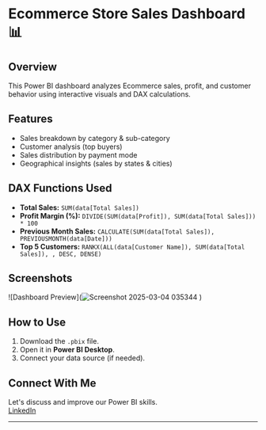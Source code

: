 # Ecommerce Store Sales Dashboard 📊

## Overview  
This Power BI dashboard analyzes Ecommerce sales, profit, and customer behavior using interactive visuals and DAX calculations.  

## Features  
- Sales breakdown by category & sub-category  
- Customer analysis (top buyers)  
- Sales distribution by payment mode  
- Geographical insights (sales by states & cities)  

## DAX Functions Used  
- **Total Sales:** `SUM(data[Total Sales])`  
- **Profit Margin (%):** `DIVIDE(SUM(data[Profit]), SUM(data[Total Sales])) * 100`  
- **Previous Month Sales:** `CALCULATE(SUM(data[Total Sales]), PREVIOUSMONTH(data[Date]))`  
- **Top 5 Customers:** `RANKX(ALL(data[Customer Name]), SUM(data[Total Sales]), , DESC, DENSE)`  

## Screenshots  
![Dashboard Preview](![Screenshot 2025-03-04 035344](https://github.com/user-attachments/assets/cce41cfa-2d28-4f44-919c-12b72caaad3d)
) 
## How to Use  
1. Download the `.pbix` file.  
2. Open it in **Power BI Desktop**.  
3. Connect your data source (if needed).  

## Connect With Me  
Let's discuss and improve our Power BI skills.  
[LinkedIn](www.linkedin.com/in/sahanur-asif-sizan)  

---

